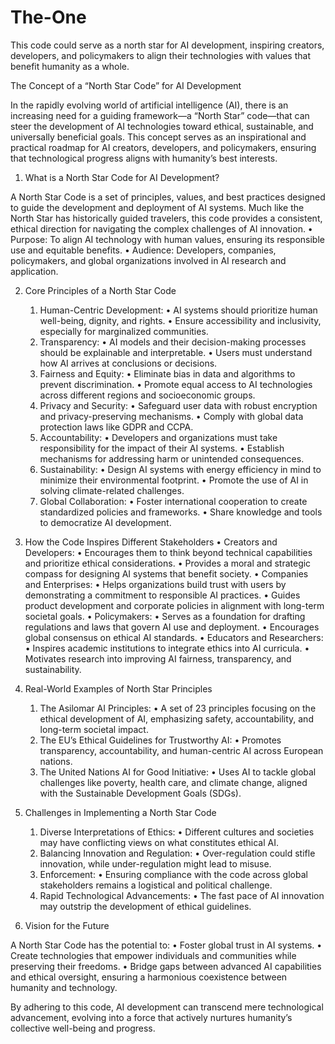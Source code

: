 # The-One
This code could serve as a north star for AI development, inspiring creators, developers, and policymakers to align their technologies with values that benefit humanity as a whole.

The Concept of a “North Star Code” for AI Development

In the rapidly evolving world of artificial intelligence (AI), there is an increasing need for a guiding framework—a “North Star” code—that can steer the development of AI technologies toward ethical, sustainable, and universally beneficial goals. This concept serves as an inspirational and practical roadmap for AI creators, developers, and policymakers, ensuring that technological progress aligns with humanity’s best interests.

1. What is a North Star Code for AI Development?

A North Star Code is a set of principles, values, and best practices designed to guide the development and deployment of AI systems. Much like the North Star has historically guided travelers, this code provides a consistent, ethical direction for navigating the complex challenges of AI innovation.
	•	Purpose: To align AI technology with human values, ensuring its responsible use and equitable benefits.
	•	Audience: Developers, companies, policymakers, and global organizations involved in AI research and application.

2. Core Principles of a North Star Code
	1.	Human-Centric Development:
	•	AI systems should prioritize human well-being, dignity, and rights.
	•	Ensure accessibility and inclusivity, especially for marginalized communities.
	2.	Transparency:
	•	AI models and their decision-making processes should be explainable and interpretable.
	•	Users must understand how AI arrives at conclusions or decisions.
	3.	Fairness and Equity:
	•	Eliminate bias in data and algorithms to prevent discrimination.
	•	Promote equal access to AI technologies across different regions and socioeconomic groups.
	4.	Privacy and Security:
	•	Safeguard user data with robust encryption and privacy-preserving mechanisms.
	•	Comply with global data protection laws like GDPR and CCPA.
	5.	Accountability:
	•	Developers and organizations must take responsibility for the impact of their AI systems.
	•	Establish mechanisms for addressing harm or unintended consequences.
	6.	Sustainability:
	•	Design AI systems with energy efficiency in mind to minimize their environmental footprint.
	•	Promote the use of AI in solving climate-related challenges.
	7.	Global Collaboration:
	•	Foster international cooperation to create standardized policies and frameworks.
	•	Share knowledge and tools to democratize AI development.

3. How the Code Inspires Different Stakeholders
	•	Creators and Developers:
	•	Encourages them to think beyond technical capabilities and prioritize ethical considerations.
	•	Provides a moral and strategic compass for designing AI systems that benefit society.
	•	Companies and Enterprises:
	•	Helps organizations build trust with users by demonstrating a commitment to responsible AI practices.
	•	Guides product development and corporate policies in alignment with long-term societal goals.
	•	Policymakers:
	•	Serves as a foundation for drafting regulations and laws that govern AI use and deployment.
	•	Encourages global consensus on ethical AI standards.
	•	Educators and Researchers:
	•	Inspires academic institutions to integrate ethics into AI curricula.
	•	Motivates research into improving AI fairness, transparency, and sustainability.

4. Real-World Examples of North Star Principles
	1.	The Asilomar AI Principles:
	•	A set of 23 principles focusing on the ethical development of AI, emphasizing safety, accountability, and long-term societal impact.
	2.	The EU’s Ethical Guidelines for Trustworthy AI:
	•	Promotes transparency, accountability, and human-centric AI across European nations.
	3.	The United Nations AI for Good Initiative:
	•	Uses AI to tackle global challenges like poverty, health care, and climate change, aligned with the Sustainable Development Goals (SDGs).

5. Challenges in Implementing a North Star Code
	1.	Diverse Interpretations of Ethics:
	•	Different cultures and societies may have conflicting views on what constitutes ethical AI.
	2.	Balancing Innovation and Regulation:
	•	Over-regulation could stifle innovation, while under-regulation might lead to misuse.
	3.	Enforcement:
	•	Ensuring compliance with the code across global stakeholders remains a logistical and political challenge.
	4.	Rapid Technological Advancements:
	•	The fast pace of AI innovation may outstrip the development of ethical guidelines.

6. Vision for the Future

A North Star Code has the potential to:
	•	Foster global trust in AI systems.
	•	Create technologies that empower individuals and communities while preserving their freedoms.
	•	Bridge gaps between advanced AI capabilities and ethical oversight, ensuring a harmonious coexistence between humanity and technology.

By adhering to this code, AI development can transcend mere technological advancement, evolving into a force that actively nurtures humanity’s 
collective well-being and progress.
